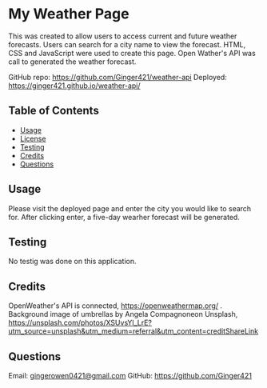 # My Weather Page

This was created to allow users to access current and future weather forecasts. Users can search for a city name to view the forecast. HTML, CSS and JavaScript were used to create this page. Open Wather's API was call to generated the weather forecast.

GitHub repo: https://github.com/Ginger421/weather-api
Deployed: https://ginger421.github.io/weather-api/

## Table of Contents
* [Usage](#usage)
* [License](#)
* [Testing](#testing)
* [Credits](#credits)
* [Questions](#questions)

## Usage
Please visit the deployed page and enter the city you would like to search for. After clicking enter, a five-day wearher forecast will be generated.

## Testing 
No testig was done on this application.

## Credits
OpenWeather's API is connected, https://openweathermap.org/ .
Background image of umbrellas by Angela Compagnoneon Unsplash,
https://unsplash.com/photos/XSUvsYl_LrE?utm_source=unsplash&utm_medium=referral&utm_content=creditShareLink

## Questions
Email: gingerowen0421@gmail.com
GitHub: https://github.com/Ginger421